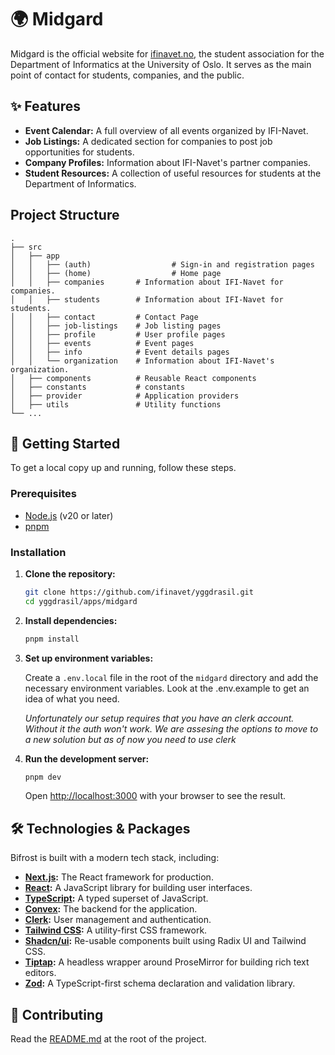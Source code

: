 # 🌍 Midgard

Midgard is the official website for [ifinavet.no](https://ifinavet.no), the student association for the Department of Informatics at the University of Oslo. It serves as the main point of contact for students, companies, and the public.

## ✨ Features

-   **Event Calendar:** A full overview of all events organized by IFI-Navet.
-   **Job Listings:** A dedicated section for companies to post job opportunities for students.
-   **Company Profiles:** Information about IFI-Navet's partner companies.
-   **Student Resources:** A collection of useful resources for students at the Department of Informatics.

## Project Structure

```
.
├── src
│   ├── app
│   │   ├── (auth)   				# Sign-in and registration pages
│   │   ├── (home)   				# Home page
│   │   ├── companies       # Information about IFI-Navet for companies.
│   │   ├── students        # Information about IFI-Navet for students.
│   │   ├── contact         # Contact Page
│   │   ├── job-listings    # Job listing pages
│   │   ├── profile         # User profile pages
│   │   ├── events          # Event pages
│   │   ├── info            # Event details pages
│   │   └── organization    # Information about IFI-Navet's organization.
│   ├── components          # Reusable React components
│   ├── constants           # constants
│   ├── provider            # Application providers
│   ├── utils               # Utility functions
└── ...
```

## 🚀 Getting Started

To get a local copy up and running, follow these steps.

### Prerequisites

-   [Node.js](https://nodejs.org/en/) (v20 or later)
-   [pnpm](https://pnpm.io/)

### Installation

1.  **Clone the repository:**

    ```bash
    git clone https://github.com/ifinavet/yggdrasil.git
    cd yggdrasil/apps/midgard
    ```

2.  **Install dependencies:**

    ```bash
    pnpm install
    ```

3. **Set up environment variables:**

   Create a `.env.local` file in the root of the `midgard` directory and add the necessary environment variables. Look at the .env.example to get an idea of what you need.

   *Unfortunately our setup requires that you have an clerk account. Without it the auth won't work. We are assesing the options to move to a new solution but as of now you need to use clerk*

4.  **Run the development server:**

    ```bash
    pnpm dev
    ```

    Open [http://localhost:3000](http://localhost:3000) with your browser to see the result.

## 🛠️ Technologies & Packages

Bifrost is built with a modern tech stack, including:

-   **[Next.js](https://nextjs.org/):** The React framework for production.
-   **[React](https://react.dev/):** A JavaScript library for building user interfaces.
-   **[TypeScript](https://www.typescriptlang.org/):** A typed superset of JavaScript.
-   **[Convex](https://www.convex.dev/):** The backend for the application.
-   **[Clerk](https://clerk.com/):** User management and authentication.
-   **[Tailwind CSS](https://tailwindcss.com/):** A utility-first CSS framework.
-   **[Shadcn/ui](https://ui.shadcn.com/):** Re-usable components built using Radix UI and Tailwind CSS.
-   **[Tiptap](https://tiptap.dev/):** A headless wrapper around ProseMirror for building rich text editors.
-   **[Zod](https://zod.dev/):** A TypeScript-first schema declaration and validation library.

## 🙌 Contributing

Read the [README.md](/README.md) at the root of the project.
